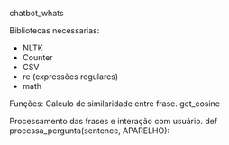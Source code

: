 chatbot_whats

Bibliotecas necessarias:
- NLTK
- Counter
- CSV
- re (expressões regulares)
- math

Funções:
Calculo de similaridade entre frase. get_cosine

Processamento das frases e interação com usuário. def processa_pergunta(sentence, APARELHO):

